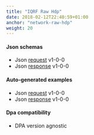 ```yaml
---
title: "IQRF Raw Hdp"
date: 2018-02-12T22:40:59+01:00
anchor: "network-raw-hdp"
weight: 20 
---
```

#### Json schemas

- Json [request](https://apidocs.iqrfsdk.org/iqrf-gateway-daemon/json/#iqrf/iqrfRawHdp-request-1-0-0.json) v1-0-0
- Json [response](https://apidocs.iqrfsdk.org/iqrf-gateway-daemon/json/#iqrf/iqrfRawHdp-response-1-0-0.json) v1-0-0

#### Auto-generated examples

- Json [request](https://apidocs.iqrfsdk.org/iqrf-gateway-daemon/json/iqrf/agen-examples/iqrfRawHdp-request-1-0-0-example.json) v1-0-0 
- Json [response](https://apidocs.iqrfsdk.org/iqrf-gateway-daemon/json/iqrf/agen-examples/iqrfRawHdp-response-1-0-0-example.json) v1-0-0

#### Dpa compatibility

- DPA version agnostic
